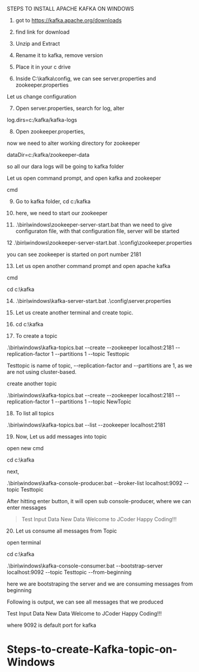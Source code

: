 STEPS TO INSTALL APACHE KAFKA ON WINDOWS

1. got to https://kafka.apache.org/downloads

2. find link for download

3. Unzip and Extract 

4. Rename it to kafka, remove version

5. Place it in your c drive

6. Inside C:\kafka\config, we can see server.properties and zookeeper.properties

Let us change configuration

7. Open server.properties, search for log, alter 

log.dirs=c:/kafka/kafka-logs

8. Open zookeeper.properties,  

now we need to alter working directory for zookeeper

dataDir=c:/kafka/zookeeper-data

so all our dara logs will be going to kafka folder

Let us open command prompt, and open kafka and zookeeper

cmd

9. Go to kafka folder, cd c:/kafka

10. here, we need to start our zookeeper


11. .\bin\windows\zookeeper-server-start.bat 
than we need to give configuraton file, with that configuration file, server will be started

12 .\bin\windows\zookeeper-server-start.bat .\config\zookeeper.properties

you can see zookeeper is started on port number 2181


13. Let us open another command prompt and open apache kafka 

cmd 

cd c:\kafka

14. .\bin\windows\kafka-server-start.bat .\config\server.properties

15. Let us create another terminal and create topic.

16. cd c:\kafka

17. To create a topic 

.\bin\windows\kafka-topics.bat --create --zookeeper localhost:2181 --replication-factor 1 --partitions 1  --topic Testtopic

Testtopic is name of topic, --replication-factor and --partitions are 1, as we are not using cluster-based.

create another topic 

.\bin\windows\kafka-topics.bat --create --zookeeper localhost:2181 --replication-factor 1 --partitions 1  --topic NewTopic

18. To list all topics

.\bin\windows\kafka-topics.bat --list --zookeeper localhost:2181

19. Now, Let us add messages into topic

open new cmd

cd c:\kafka

next, 

.\bin\windows\kafka-console-producer.bat --broker-list localhost:9092 --topic Testtopic 

After hitting enter button, it will open sub console-producer,  where we can enter messages

> Test Input Data
>New Data
>Welcome to JCoder
>Happy Coding!!!


20. Let us consume all messages from Topic

open terminal

cd c:\kafka

.\bin\windows\kafka-console-consumer.bat --bootstrap-server localhost:9092 --topic Testtopic --from-beginning

here we are bootstraping the server and we are consuming messages from beginning

Following is output, we can see all messages that we produced

Test Input Data
New Data
Welcome to JCoder
Happy Coding!!!




where 9092 is default port for kafka 







# Steps-to-create-Kafka-topic-on-Windows

